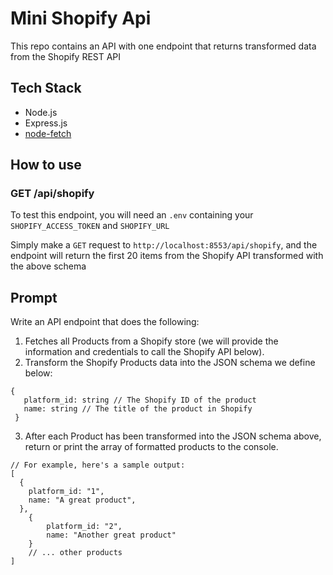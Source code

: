 # Mini Shopify Api

This repo contains an API with one endpoint that returns transformed data from the Shopify REST API

## Tech Stack

- Node.js
- Express.js
- [node-fetch](https://www.npmjs.com/package/node-fetch)

## How to use

### GET /api/shopify

To test this endpoint, you will need an `.env` containing your `SHOPIFY_ACCESS_TOKEN` and `SHOPIFY_URL`

Simply make a `GET` request to `http://localhost:8553/api/shopify`, and the endpoint will return the first 20 items from the Shopify API transformed with the above schema


## Prompt

Write an API endpoint that does the following: 
1. Fetches all Products from a Shopify store (we will provide the information and credentials to call the Shopify API below).
2. Transform the Shopify Products data into the JSON schema we define below:
```
{
   platform_id: string // The Shopify ID of the product
   name: string // The title of the product in Shopify
 }
```
3. After each Product has been transformed into the JSON schema above, return or print the array of formatted products to the console.
```
// For example, here's a sample output:
[
  {
    platform_id: "1",
    name: "A great product",
  },
	{
		platform_id: "2",
		name: "Another great product"
	}
	// ... other products
]
```

